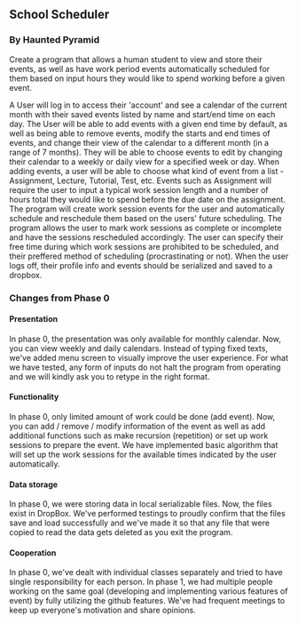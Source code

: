 ## School Scheduler
### By Haunted Pyramid
Create a program that allows a human student to view and store their events, as well as have work period events automatically
scheduled for them based on input hours they would like to spend working before a given event.

A User will log in to access their 'account' and see a calendar of the current month with their saved events listed by
name and start/end time on each day. The User will be able to add events with a given end time by default, as well as being 
able to remove events, modify the starts and end times of events, and change their view of the calendar to a different month (in
a range of 7 months). They will be able to choose events to edit by changing their calendar
to a weekly or daily view for a specified week or day. When adding events, a user will be able to choose what kind of
event from a list - Assignment, Lecture, Tutorial, Test, etc. Events such as Assignment will require the user to input a
typical work session length and a number of hours total they would like to spend before the due date on the assignment.
The program will create work session events for the user and automatically schedule
and reschedule them based on the users' future scheduling. The program allows the user to mark work sessions as complete
or incomplete and have the sessions rescheduled accordingly. The user can specify their free time during which work sessions
are prohibited to be scheduled, and their preffered method of scheduling (procrastinating or not).
When the user logs off, their profile info and events should be serialized and saved to a dropbox. 

### Changes from Phase 0

#### Presentation

In phase 0, the presentation was only available for monthly calendar. Now, you can view weekly and daily calendars. Instead of typing fixed texts, we've added menu screen to visually improve the user experience. For what we have tested, any form of inputs do not halt the program from operating and we will kindly ask you to retype in the right format. 

#### Functionality

In phase 0, only limited amount of work could be done (add event). Now, you can add / remove / modify information of the event as well as add additional functions such as make recursion (repetition) or set up work sessions to prepare the event. We have implemented basic algorithm that will set up the work sessions for the available times indicated by the user automatically. 

#### Data storage

In phase 0, we were storing data in local serializable files. Now, the files exist in DropBox. We've performed testings to proudly confirm that the files save and load successfully and we've made it so that any file that were copied to read the data gets deleted as you exit the program.

#### Cooperation

In phase 0, we've dealt with individual classes separately and tried to have single responsibility for each person. In phase 1, we had multiple people working on the same goal (developing and implementing various features of event) by fully utilizing the github features. We've had frequent meetings to keep up everyone's motivation and share opinions. 
